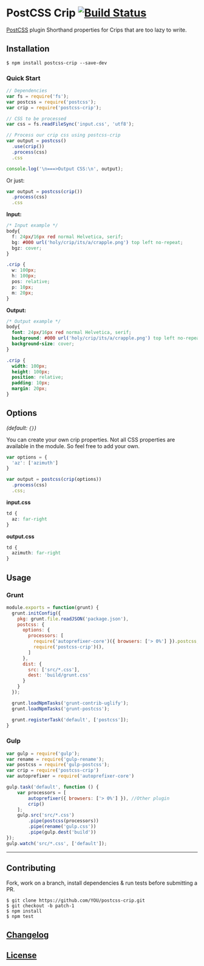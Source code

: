# PostCSS Crip [![Build Status][ci-img]][ci]

[PostCSS] plugin Shorthand properties for Crips that are too lazy to write.

[PostCSS]: https://github.com/postcss/postcss
[ci-img]:  https://travis-ci.org/johnie/postcss-crip.svg
[ci]:      https://travis-ci.org/johnie/postcss-crip

## Installation

```console
$ npm install postcss-crip --save-dev
```

### Quick Start

```js
// Dependencies
var fs = require('fs');
var postcss = require('postcss');
var crip = require('postcss-crip');

// CSS to be processed
var css = fs.readFileSync('input.css', 'utf8');

// Process our crip css using postcss-crip
var output = postcss()
  .use(crip())
  .process(css)
  .css

console.log('\n===>Output CSS:\n', output);
```

Or just:

```js
var output = postcss(crip())
  .process(css)
  .css
```

**Input:**

```css
/* Input example */
body{
  f: 24px/16px red normal Helvetica, serif;
  bg: #000 url('holy/crip/its/a/crapple.png') top left no-repeat;
  bgz: cover;
}

.crip {
  w: 100px;
  h: 100px;
  pos: relative;
  p: 10px;
  m: 20px;
}
```

**Output:**

```css
/* Output example */
body{
  font: 24px/16px red normal Helvetica, serif;
  background: #000 url('holy/crip/its/a/crapple.png') top left no-repeat;
  background-size: cover;
}

.crip {
  width: 100px;
  height: 100px;
  position: relative;
  padding: 10px;
  margin: 20px;
}
```

## Options

_(default: `{}`)_

You can create your own crip properties. Not all CSS properties are available in the module. So feel free to add your own.

```js
var options = {
  'az': ['azimuth']
}

var output = postcss(crip(options))
  .process(css)
  .css;
```

**input.css**

```css
td { 
  az: far-right 
}
```

**output.css**

```css
td { 
  azimuth: far-right 
}
```

## Usage

### Grunt

```js
module.exports = function(grunt) {
  grunt.initConfig({
    pkg: grunt.file.readJSON('package.json'),
    postcss: {
      options: {
        processors: [
          require('autoprefixer-core')({ browsers: ['> 0%'] }).postcss, //Other plugin
          require('postcss-crip')(),
        ]
      },
      dist: {
        src: ['src/*.css'],
        dest: 'build/grunt.css'
      }
    }
  });

  grunt.loadNpmTasks('grunt-contrib-uglify');
  grunt.loadNpmTasks('grunt-postcss');

  grunt.registerTask('default', ['postcss']);
}
```

### Gulp

```js
var gulp = require('gulp');
var rename = require('gulp-rename');
var postcss = require('gulp-postcss');
var crip = require('postcss-crip')
var autoprefixer = require('autoprefixer-core')

gulp.task('default', function () {
    var processors = [
        autoprefixer({ browsers: ['> 0%'] }), //Other plugin
        crip()
    ];
    gulp.src('src/*.css')
        .pipe(postcss(processors))
        .pipe(rename('gulp.css'))
        .pipe(gulp.dest('build'))
});
gulp.watch('src/*.css', ['default']);
```

---

## Contributing

Fork, work on a branch, install dependencies & run tests before submitting a PR.

```console
$ git clone https://github.com/YOU/postcss-crip.git
$ git checkout -b patch-1
$ npm install
$ npm test
```

## [Changelog](CHANGELOG.md)

## [License](LICENSE)
